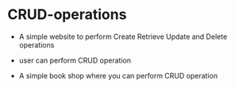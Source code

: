 # CRUD-operations

* A simple website to perform Create Retrieve Update and Delete operations

* user can perform CRUD operation

* A simple book shop where you can perform CRUD operation
